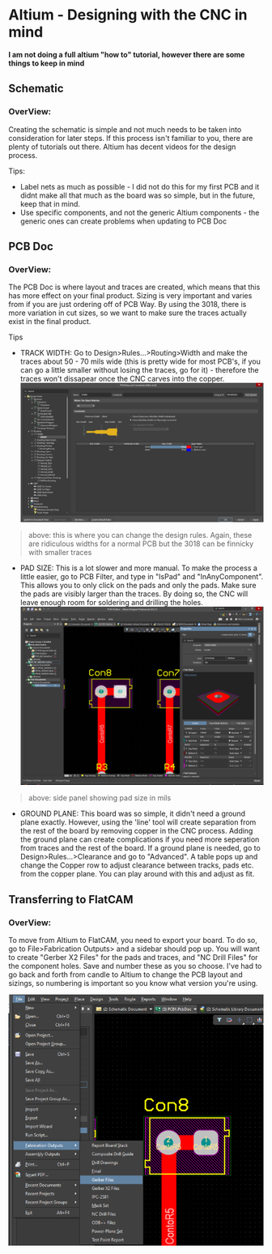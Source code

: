 # Altium - Designing with the CNC in mind
**I am not doing a full altium "how to" tutorial, however there are some things to keep in mind**

## Schematic 
### OverView: 
Creating the schematic is simple and not much needs to be taken into consideration for later steps. If this process isn't familiar to you, there are plenty of tutorials out there. Altium has decent videos for the design process.

Tips:
* Label nets as much as possible - I did not do this for my first PCB and it didnt make all that much as the board was so simple, but in the future, keep that in mind. 
* Use specific components, and not the generic Altium components - the generic ones can create problems when updating to PCB Doc
  

## PCB Doc 
### OverView:
The PCB Doc is where layout and traces are created, which means that this has more effect on your final product. Sizing is very important and varies from if you are just ordering off of PCB Way. By using the 3018, there is more variation in cut sizes, so we want to make sure the traces actually exist in the final product. 


Tips
* TRACK WIDTH: Go to Design>Rules...>Routing>Width and make the traces about 50 - 70 mils wide (this is pretty wide for most PCB's, if you can go a little smaller without losing the traces, go for it) - therefore the traces won't dissapear once the CNC carves into the copper.
[<img src= "./pics/traces.png">]()
> above: this is where you can change the design rules. Again, these are ridiculous widths for a normal PCB but the 3018 can be finnicky with smaller traces
* PAD SIZE: This is a lot slower and more manual. To make the process a little easier, go to PCB Filter, and type in "IsPad" and "InAnyComponent". This allows you to only click on the pads and only the pads. Make sure the pads are visibly larger than the traces. By doing so, the CNC will leave enough room for soldering and drilling the holes.
[<img src= "./pics/padsizes.png">]()
> above: side panel showing pad size in mils
* GROUND PLANE: This board was so simple, it didn't need a ground plane exactly. However, using the 'line' tool will create separation from the rest of the board by removing copper in the CNC process. Adding the ground plane can create complications if you need more seperation from traces and the rest of the board. If a ground plane is needed, go to Design>Rules...>Clearance and go to "Advanced". A table pops up and change the Copper row to adjust clearance between tracks, pads etc. from the copper plane. You can play around with this and adjust as fit. 



## Transferring to FlatCAM
### OverView:
To move from Altium to FlatCAM, you need to export your board. To do so, go to File>Fabrication Outputs> and a sidebar should pop up. You will want to create "Gerber X2 Files" for the pads and traces, and "NC Drill Files" for the component holes. Save and number these as you so choose. I've had to go back and forth from candle to Altium to change the PCB layout and sizings, so numbering is important so you know what version you're using.

[<img src= "./pics/convertgrbl.png">]()

